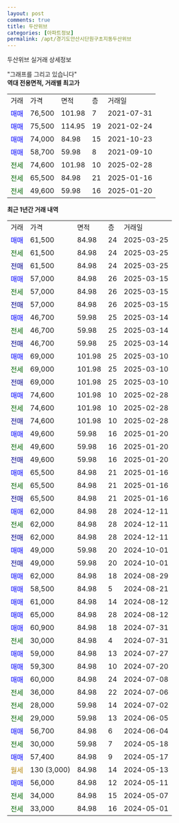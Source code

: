 ```yaml
---
layout: post
comments: true
title: 두산위브
categories: [아파트정보]
permalink: /apt/경기도안산시단원구초지동두산위브
---
```


두산위브 실거래 상세정보

<script type="text/javascript">
  google.charts.load('current', {'packages':['line', 'corechart']});
  google.charts.setOnLoadCallback(drawChart);

  function drawChart() {
    var data = new google.visualization.DataTable();
    data.addColumn('date', '거래일');
    data.addColumn('number', "매매");
    data.addColumn('number', "전세");
    data.addColumn('number', "전매");

    data.addRows([[new Date(Date.parse("2025-03-25")), 61500, null, null], [new Date(Date.parse("2025-03-25")), null, 61500, null], [new Date(Date.parse("2025-03-25")), null, null, 61500], [new Date(Date.parse("2025-03-15")), 57000, null, null], [new Date(Date.parse("2025-03-15")), null, 57000, null], [new Date(Date.parse("2025-03-15")), null, null, 57000], [new Date(Date.parse("2025-03-14")), 46700, null, null], [new Date(Date.parse("2025-03-14")), null, 46700, null], [new Date(Date.parse("2025-03-14")), null, null, 46700], [new Date(Date.parse("2025-03-10")), 69000, null, null], [new Date(Date.parse("2025-03-10")), null, 69000, null], [new Date(Date.parse("2025-03-10")), null, null, 69000], [new Date(Date.parse("2025-02-28")), 74600, null, null], [new Date(Date.parse("2025-02-28")), null, 74600, null], [new Date(Date.parse("2025-02-28")), null, null, 74600], [new Date(Date.parse("2025-01-20")), 49600, null, null], [new Date(Date.parse("2025-01-20")), null, 49600, null], [new Date(Date.parse("2025-01-20")), null, null, 49600], [new Date(Date.parse("2025-01-16")), 65500, null, null], [new Date(Date.parse("2025-01-16")), null, 65500, null], [new Date(Date.parse("2025-01-16")), null, null, 65500], [new Date(Date.parse("2024-12-11")), 62000, null, null], [new Date(Date.parse("2024-12-11")), null, 62000, null], [new Date(Date.parse("2024-12-11")), null, null, 62000], [new Date(Date.parse("2024-10-01")), 49000, null, null], [new Date(Date.parse("2024-10-01")), null, null, 49000], [new Date(Date.parse("2024-08-29")), 62000, null, null], [new Date(Date.parse("2024-08-21")), 58500, null, null], [new Date(Date.parse("2024-08-12")), 61000, null, null], [new Date(Date.parse("2024-08-12")), 65000, null, null], [new Date(Date.parse("2024-07-31")), 60900, null, null], [new Date(Date.parse("2024-07-31")), null, 30000, null], [new Date(Date.parse("2024-07-27")), 59000, null, null], [new Date(Date.parse("2024-07-20")), 59300, null, null], [new Date(Date.parse("2024-07-08")), 60000, null, null], [new Date(Date.parse("2024-07-06")), null, 36000, null], [new Date(Date.parse("2024-07-02")), null, 28000, null], [new Date(Date.parse("2024-06-05")), null, 29000, null], [new Date(Date.parse("2024-06-04")), 56700, null, null], [new Date(Date.parse("2024-05-18")), null, 30000, null], [new Date(Date.parse("2024-05-17")), 57400, null, null], [new Date(Date.parse("2024-05-13")), null, null, null], [new Date(Date.parse("2024-05-11")), 56000, null, null], [new Date(Date.parse("2024-05-07")), null, 34000, null], [new Date(Date.parse("2024-05-01")), null, 33000, null]]);

    var options = {
      hAxis: {
        format: 'yyyy/MM/dd'
      },    
      lineWidth: 0,
      pointsVisible: true,    
      title: '최근 1년간 유형별 실거래가 분포',
      legend: { position: 'bottom' }
    };

    var formatter = new google.visualization.NumberFormat({pattern:'###,###'} );
    formatter.format(data, 1);
    formatter.format(data, 2);
    
    setTimeout(function() {
        var chart = new google.visualization.LineChart(document.getElementById('columnchart_material'));
        chart.draw(data, (options));
        document.getElementById('loading').style.display = 'none';
    }, 200);
  }
</script>


<div id="loading" style="z-index:20; display: block; margin-left: 0px">"그래프를 그리고 있습니다"</div>
<div id="columnchart_material" style="width: 95%; margin-left: 0px; display: block"></div>
<!-- contents start -->
<b>역대 전용면적, 거래별 최고가</b>
<table class="sortable">
    <tr>
      <td>거래</td>
      <td>가격</td>
      <td>면적</td>
      <td>층</td>
      <td>거래일</td>
    </tr>
        <tr>
          <td><a style="color: blue">매매</a></td>
          <td>76,500</td>
          <td>101.98</td>
          <td>7</td>
          <td>2021-07-31</td>
        </tr>            <tr>
          <td><a style="color: blue">매매</a></td>
          <td>75,500</td>
          <td>114.95</td>
          <td>19</td>
          <td>2021-02-24</td>
        </tr>            <tr>
          <td><a style="color: blue">매매</a></td>
          <td>74,000</td>
          <td>84.98</td>
          <td>15</td>
          <td>2021-10-23</td>
        </tr>            <tr>
          <td><a style="color: blue">매매</a></td>
          <td>58,700</td>
          <td>59.98</td>
          <td>8</td>
          <td>2021-09-10</td>
        </tr>        
        <tr>
              <td><a style="color: darkgreen">전세</a></td>
              <td>74,600</td>
              <td>101.98</td>
              <td>10</td>
              <td>2025-02-28</td>
            </tr>            <tr>
              <td><a style="color: darkgreen">전세</a></td>
              <td>65,500</td>
              <td>84.98</td>
              <td>21</td>
              <td>2025-01-16</td>
            </tr>            <tr>
              <td><a style="color: darkgreen">전세</a></td>
              <td>49,600</td>
              <td>59.98</td>
              <td>16</td>
              <td>2025-01-20</td>
            </tr>        
    
</table>

<b>최근 1년간 거래 내역</b>

<table class="sortable">
    <tr>
      <td>거래</td>
      <td>가격</td>
      <td>면적</td>
      <td>층</td>
      <td>거래일</td>
    </tr>
    <tr>
      <td><a style="color: blue">매매</a></td>
      <td>61,500</td>
      <td>84.98</td>
      <td>24</td>
      <td>2025-03-25</td>
    </tr>          <tr>
      <td><a style="color: darkgreen">전세</a></td>
      <td>61,500</td>
      <td>84.98</td>
      <td>24</td>
      <td>2025-03-25</td>
    </tr>          <tr>
      <td><a style="color: darkblue">전매</a></td>
      <td>61,500</td>
      <td>84.98</td>
      <td>24</td>
      <td>2025-03-25</td>
    </tr>          <tr>
      <td><a style="color: blue">매매</a></td>
      <td>57,000</td>
      <td>84.98</td>
      <td>26</td>
      <td>2025-03-15</td>
    </tr>          <tr>
      <td><a style="color: darkgreen">전세</a></td>
      <td>57,000</td>
      <td>84.98</td>
      <td>26</td>
      <td>2025-03-15</td>
    </tr>          <tr>
      <td><a style="color: darkblue">전매</a></td>
      <td>57,000</td>
      <td>84.98</td>
      <td>26</td>
      <td>2025-03-15</td>
    </tr>          <tr>
      <td><a style="color: blue">매매</a></td>
      <td>46,700</td>
      <td>59.98</td>
      <td>25</td>
      <td>2025-03-14</td>
    </tr>          <tr>
      <td><a style="color: darkgreen">전세</a></td>
      <td>46,700</td>
      <td>59.98</td>
      <td>25</td>
      <td>2025-03-14</td>
    </tr>          <tr>
      <td><a style="color: darkblue">전매</a></td>
      <td>46,700</td>
      <td>59.98</td>
      <td>25</td>
      <td>2025-03-14</td>
    </tr>          <tr>
      <td><a style="color: blue">매매</a></td>
      <td>69,000</td>
      <td>101.98</td>
      <td>25</td>
      <td>2025-03-10</td>
    </tr>          <tr>
      <td><a style="color: darkgreen">전세</a></td>
      <td>69,000</td>
      <td>101.98</td>
      <td>25</td>
      <td>2025-03-10</td>
    </tr>          <tr>
      <td><a style="color: darkblue">전매</a></td>
      <td>69,000</td>
      <td>101.98</td>
      <td>25</td>
      <td>2025-03-10</td>
    </tr>          <tr>
      <td><a style="color: blue">매매</a></td>
      <td>74,600</td>
      <td>101.98</td>
      <td>10</td>
      <td>2025-02-28</td>
    </tr>          <tr>
      <td><a style="color: darkgreen">전세</a></td>
      <td>74,600</td>
      <td>101.98</td>
      <td>10</td>
      <td>2025-02-28</td>
    </tr>          <tr>
      <td><a style="color: darkblue">전매</a></td>
      <td>74,600</td>
      <td>101.98</td>
      <td>10</td>
      <td>2025-02-28</td>
    </tr>          <tr>
      <td><a style="color: blue">매매</a></td>
      <td>49,600</td>
      <td>59.98</td>
      <td>16</td>
      <td>2025-01-20</td>
    </tr>          <tr>
      <td><a style="color: darkgreen">전세</a></td>
      <td>49,600</td>
      <td>59.98</td>
      <td>16</td>
      <td>2025-01-20</td>
    </tr>          <tr>
      <td><a style="color: darkblue">전매</a></td>
      <td>49,600</td>
      <td>59.98</td>
      <td>16</td>
      <td>2025-01-20</td>
    </tr>          <tr>
      <td><a style="color: blue">매매</a></td>
      <td>65,500</td>
      <td>84.98</td>
      <td>21</td>
      <td>2025-01-16</td>
    </tr>          <tr>
      <td><a style="color: darkgreen">전세</a></td>
      <td>65,500</td>
      <td>84.98</td>
      <td>21</td>
      <td>2025-01-16</td>
    </tr>          <tr>
      <td><a style="color: darkblue">전매</a></td>
      <td>65,500</td>
      <td>84.98</td>
      <td>21</td>
      <td>2025-01-16</td>
    </tr>          <tr>
      <td><a style="color: blue">매매</a></td>
      <td>62,000</td>
      <td>84.98</td>
      <td>28</td>
      <td>2024-12-11</td>
    </tr>          <tr>
      <td><a style="color: darkgreen">전세</a></td>
      <td>62,000</td>
      <td>84.98</td>
      <td>28</td>
      <td>2024-12-11</td>
    </tr>          <tr>
      <td><a style="color: darkblue">전매</a></td>
      <td>62,000</td>
      <td>84.98</td>
      <td>28</td>
      <td>2024-12-11</td>
    </tr>          <tr>
      <td><a style="color: blue">매매</a></td>
      <td>49,000</td>
      <td>59.98</td>
      <td>20</td>
      <td>2024-10-01</td>
    </tr>          <tr>
      <td><a style="color: darkblue">전매</a></td>
      <td>49,000</td>
      <td>59.98</td>
      <td>20</td>
      <td>2024-10-01</td>
    </tr>          <tr>
      <td><a style="color: blue">매매</a></td>
      <td>62,000</td>
      <td>84.98</td>
      <td>18</td>
      <td>2024-08-29</td>
    </tr>          <tr>
      <td><a style="color: blue">매매</a></td>
      <td>58,500</td>
      <td>84.98</td>
      <td>5</td>
      <td>2024-08-21</td>
    </tr>          <tr>
      <td><a style="color: blue">매매</a></td>
      <td>61,000</td>
      <td>84.98</td>
      <td>14</td>
      <td>2024-08-12</td>
    </tr>          <tr>
      <td><a style="color: blue">매매</a></td>
      <td>65,000</td>
      <td>84.98</td>
      <td>28</td>
      <td>2024-08-12</td>
    </tr>          <tr>
      <td><a style="color: blue">매매</a></td>
      <td>60,900</td>
      <td>84.98</td>
      <td>18</td>
      <td>2024-07-31</td>
    </tr>          <tr>
      <td><a style="color: darkgreen">전세</a></td>
      <td>30,000</td>
      <td>84.98</td>
      <td>4</td>
      <td>2024-07-31</td>
    </tr>          <tr>
      <td><a style="color: blue">매매</a></td>
      <td>59,000</td>
      <td>84.98</td>
      <td>13</td>
      <td>2024-07-27</td>
    </tr>          <tr>
      <td><a style="color: blue">매매</a></td>
      <td>59,300</td>
      <td>84.98</td>
      <td>10</td>
      <td>2024-07-20</td>
    </tr>          <tr>
      <td><a style="color: blue">매매</a></td>
      <td>60,000</td>
      <td>84.98</td>
      <td>24</td>
      <td>2024-07-08</td>
    </tr>          <tr>
      <td><a style="color: darkgreen">전세</a></td>
      <td>36,000</td>
      <td>84.98</td>
      <td>22</td>
      <td>2024-07-06</td>
    </tr>          <tr>
      <td><a style="color: darkgreen">전세</a></td>
      <td>28,000</td>
      <td>59.98</td>
      <td>14</td>
      <td>2024-07-02</td>
    </tr>          <tr>
      <td><a style="color: darkgreen">전세</a></td>
      <td>29,000</td>
      <td>59.98</td>
      <td>13</td>
      <td>2024-06-05</td>
    </tr>          <tr>
      <td><a style="color: blue">매매</a></td>
      <td>56,700</td>
      <td>84.98</td>
      <td>6</td>
      <td>2024-06-04</td>
    </tr>          <tr>
      <td><a style="color: darkgreen">전세</a></td>
      <td>30,000</td>
      <td>59.98</td>
      <td>7</td>
      <td>2024-05-18</td>
    </tr>          <tr>
      <td><a style="color: blue">매매</a></td>
      <td>57,400</td>
      <td>84.98</td>
      <td>9</td>
      <td>2024-05-17</td>
    </tr>          <tr>
      <td><a style="color: darkgoldenrod">월세</a></td>
      <td>130 (3,000)</td>
      <td>84.98</td>
      <td>14</td>
      <td>2024-05-13</td>
    </tr>          <tr>
      <td><a style="color: blue">매매</a></td>
      <td>56,000</td>
      <td>84.98</td>
      <td>12</td>
      <td>2024-05-11</td>
    </tr>          <tr>
      <td><a style="color: darkgreen">전세</a></td>
      <td>34,000</td>
      <td>84.98</td>
      <td>15</td>
      <td>2024-05-07</td>
    </tr>          <tr>
      <td><a style="color: darkgreen">전세</a></td>
      <td>33,000</td>
      <td>84.98</td>
      <td>16</td>
      <td>2024-05-01</td>
    </tr>      </table>
<!-- contents end -->    

